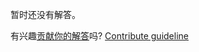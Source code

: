 
暂时还没有解答。

有兴趣[贡献你的解答](https://github.com/BFEdev/BFE.dev-solutions/blob/main/question/tell-us-the-difference-between-common-image-format-on-the-web_zh.md)吗? [Contribute guideline](https://github.com/BFEdev/BFE.dev-solutions#how-to-contribute)
